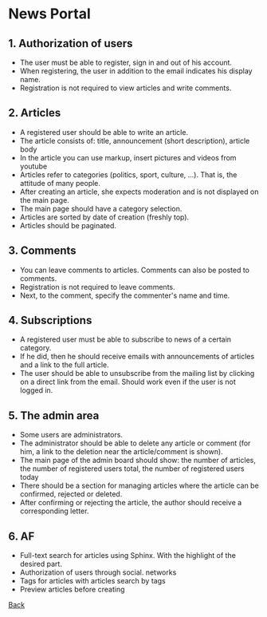 # News Portal #

## 1. Authorization of users ##

  - The user must be able to register, sign in and out of his account.
  - When registering, the user in addition to the email indicates his display name.
  - Registration is not required to view articles and write comments.

## 2. Articles ##

  - A registered user should be able to write an article.
  - The article consists of: title, announcement (short description), article body
  - In the article you can use markup, insert pictures and videos from youtube
  - Articles refer to categories (politics, sport, culture, ...). That is, the attitude of many people.
  - After creating an article, she expects moderation and is not displayed on the main page.
  - The main page should have a category selection.
  - Articles are sorted by date of creation (freshly top).
  - Articles should be paginated.

## 3. Comments ##

  - You can leave comments to articles. Comments can also be posted to comments.
  - Registration is not required to leave comments.
  - Next, to the comment, specify the commenter's name and time.

## 4. Subscriptions ##

  - A registered user must be able to subscribe to news of a certain category.
  - If he did, then he should receive emails with announcements of articles and a link to the full article.
  - The user should be able to unsubscribe from the mailing list by clicking on a direct link from the email. Should work even if the user is not logged in.

## 5. The admin area ##

  - Some users are administrators.
  - The administrator should be able to delete any article or comment (for him, a link to the deletion near the article/comment is shown).
  - The main page of the admin board should show: the number of articles, the number of registered users total, the number of registered users today
  - There should be a section for managing articles where the article can be confirmed, rejected or deleted.
  - After confirming or rejecting the article, the author should receive a corresponding letter.

## 6. AF ##

  - Full-text search for articles using Sphinx. With the highlight of the desired part.
  - Authorization of users through social. networks
  - Tags for articles with articles search by tags
  - Preview articles before creating

[Back](https://github.com/niten2/test_tasks)
